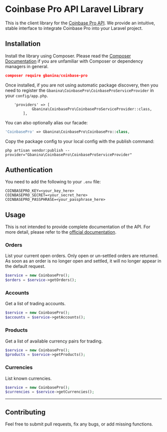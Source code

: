# Coinbase Pro API Laravel Library

This is the client library for the [Coinbase Pro API][1]. We provide an intuitive, stable interface to integrate Coinbase Pro into your Laravel project.

## Installation

Install the library using Composer. Please read the [Composer Documentation](https://getcomposer.org/doc/01-basic-usage.md) if you are unfamiliar with Composer or dependency managers in general.

```json
composer require gbanina/coinbase-pro
```

Once installed, if you are not using automatic package discovery, then you need to register the `Gbanina\CoinbasePro\CoinbaseProServiceProvider` in your `config/app.php`.

        'providers' => [
                Gbanina\CoinbasePro\CoinbaseProServiceProvider::class,
            ],

You can also optionally alias our facade:

```php
'CoinbasePro' => Gbanina\CoinbasePro\CoinbasePro::class,
```

Copy the package config to your local config with the publish command:

    php artisan vendor:publish --provider="Gbanina\CoinbasePro\CoinbaseProServiceProvider"

## Authentication

You need to add the following to your `.env` file:

    COINBASEPRO_KEY=<your_key_here>
    COINBASEPRO_SECRET=<your_secret_here>
    COINBASEPRO_PASSPHRASE=<your_passphrase_here>


## Usage

This is not intended to provide complete documentation of the API. For more detail, please refer to the [official documentation](https://docs.pro.coinbase.com).

### Orders

List your current open orders. Only open or un-settled orders are returned. As soon as an order is no longer open and settled, it will no longer appear in the default request.

```php
$service = new CoinbasePro();
$orders = $service->getOrders();
```

### Accounts

Get a list of trading accounts.

```php
$service = new CoinbasePro();
$accounts = $service->getAccounts();
```

### Products

Get a list of available currency pairs for trading.

```php
$service = new CoinbasePro();
$products = $service->getProducts();
```

### Currencies

List known currencies.

```php
$service = new CoinbasePro();
$currencies = $service->getCurrencies();
```
------------




## Contributing

Feel free to submit pull requests, fix any bugs, or add missing functions.

[1]: https://docs.pro.coinbase.com/
[2]: https://packagist.org/packages/coinbase/coinbase
[3]: https://developers.coinbase.com/docs/wallet/coinbase-connect#two-factor-authentication
[4]: https://developers.coinbase.com/api/v2#pagination
[5]: https://packagist.org/search/?q=oauth2%20client
[6]: https://packagist.org/packages/league/oauth2-client
